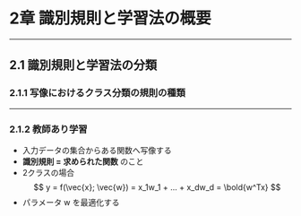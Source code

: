# 2章 識別規則と学習法の概要

---

## 2.1 識別規則と学習法の分類

### 2.1.1 写像におけるクラス分類の規則の種類


---

### 2.1.2 教師あり学習

* 入力データの集合からある関数へ写像する
* **識別規則 = 求められた関数** のこと 
* 2クラスの場合  
$$ y = f(\vec{x}; \vec{w}) = x_1w_1  + ... + x_dw_d = \bold{w^Tx} $$
* パラメータ w を最適化する